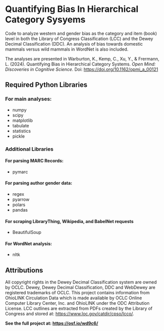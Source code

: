 # Quantifying Bias In Hierarchical Category Sysyems
Code to analyze western and gender bias as the category and item (book) level in both the Library of Congress Classification (LCC) and the Dewey Decimal Classification (DDC). An analysis of bias towards domestic mammals versus wild mammals in WordNet is also included.

The analyses are presented in Warburton, K., Kemp, C., Xu, Y., & Frermann, L. (2024). Quantifying Bias in Hierarchical Category Systems. _Open Mind: Discoveries in Cognitive Science_. Doi: https://doi.org/10.1162/opmi_a_00121

## Required Python Libraries
### For main analyses:
* numpy
* scipy
* matplotlib
* tabulate
* statistics
* pickle
  
### Additional Libraries
#### For parsing MARC Records:
* pymarc

#### For parsing author gender data:
* regex
* pyarrow
* polars
* pandas

#### For scraping LibraryThing, Wikipedia, and BabelNet requests
* BeautifulSoup

#### For WordNet analysis:
* nltk
  
## Attributions
All copyright rights in the Dewey Decimal Classification system are owned by OCLC. Dewey, Dewey Decimal Classification, DDC and WebDewey are registered trademarks of OCLC. This project contains information from OhioLINK Circulation Data which is made available by OCLC Online Computer Library Center, Inc. and OhioLINK under the ODC Attribution License. LCC outlines are extracted from PDFs created by the Library of Congress and stored at: https://www.loc.gov/catdir/cpso/lcco/.

**See the full project at: https://osf.io/wd9c6/**
